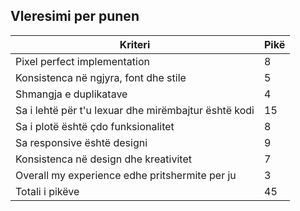 ## Vleresimi per punen

| Kriteri                                              | Pikë |
| ---------------------------------------------------- | ---- |
| Pixel perfect implementation                         | 8    |
| Konsistenca në ngjyra, font dhe stile                | 5    |
| Shmangja e duplikatave                               | 4    |
| Sa i lehtë për t'u lexuar dhe mirëmbajtur është kodi | 15   |
| Sa i plotë është çdo funksionalitet                  | 8    |
| Sa responsive është designi                          | 9    |
| Konsistenca në design dhe kreativitet                | 7    |
| Overall my experience edhe pritshermite per ju       | 3    |
| Totali i pikëve                                      | 45   |